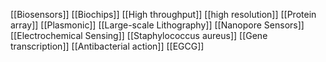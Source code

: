 [[Biosensors]]
[[Biochips]]
[[High throughput]]
[[high resolution]]
[[Protein array]]
[[Plasmonic]]
[[Large-scale Lithography]]
[[Nanopore Sensors]]
[[Electrochemical Sensing]]
[[Staphylococcus aureus]]
[[Gene transcription]]
[[Antibacterial action]]
[[EGCG]]
